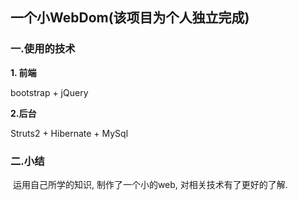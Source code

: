 ## 一个小WebDom(该项目为个人独立完成)

### 一.使用的技术

**1. 前端**

bootstrap +  jQuery

**2.后台**

Struts2  +  Hibernate  +  MySql

### 二.小结
  运用自己所学的知识, 制作了一个小的web, 对相关技术有了更好的了解.


